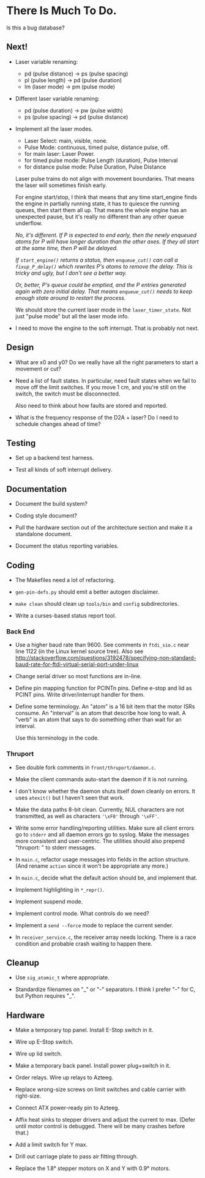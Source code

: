 # There Is Much To Do.

Is this a bug database?


## Next!

* Laser variable renaming:
   - pd (pulse distance) -> ps (pulse spacing)
   - pl (pulse length) -> pd (pulse duration)
   - lm (laser mode) -> pm (pulse mode)

* Different laser variable renaming:
   - pd (pulse duration) -> pw (pulse width)
   - ps (pulse spacing) -> pd (pulse distance)

* Implement all the laser modes.
  - Laser Select: main, visible, none.
  - Pulse Mode: continuous, timed pulse, distance pulse, off.
  - for main laser: Laser Power.
  - for timed pulse mode: Pulse Length (duration), Pulse Interval
  - for distance pulse mode: Pulse Duration, Pulse Distance

  Laser pulse trains do not align with movement boundaries.  That
  means the laser will sometimes finish early.
  
  For engine start/stop, I think that means that any time start_engine
  finds the engine in partially running state, it has to quiesce the
  running queues, then start them all up.  That means the whole engine
  has an unexpected pause, but it's really no different than any other
  queue underflow.
  
  _No, it's different.  If P is expected to end early, then the newly
  enqueued atoms for P will have longer duration than the other axes.
  If they all start at the same time, then P will be delayed._
  
  _If `start_engine()` returns a status, then `enqueue_cut()` can call
  a `fixup_P_delay()` which rewrites P's atoms to remove the delay.
  This is tricky and ugly, but I don't see a better way._

  _Or, better, P's queue could be emptied, and the P entries generated
  again with zero initial delay.  That means `enqueue_cut()` needs to
  keep enough state around to restart the process._
  
  We should store the current laser mode in the `laser_timer_state`.
  Not just "pulse mode" but all the laser mode info.
  
* I need to move the engine to the soft interrupt.  That is probably not next.

## Design


* What are x0 and y0?  Do we really have all the right parameters to
  start a movement or cut?

* Need a list of fault  states.  In particular, need fault states when
  we  fail to move  off the  limit switches.   If you  move 1  cm, and
  you're still on the switch, the switch must be disconnected.

  Also need to think about how faults are stored and reported.

* What is the frequency response of the D2A + laser?  Do I need
  to schedule changes ahead of time?


## Testing

+ Set up a backend test harness.

* Test all kinds of soft interrupt delivery.


## Documentation

* Document the build system?

* Coding style document?

* Pull the hardware section out of the architecture section and make
  it a standalone document.

* Document the status reporting variables.


## Coding

* The Makefiles need a lot of refactoring.

* `gen-pin-defs.py` should emit a better autogen disclaimer.

* `make clean` should clean up `tools/bin` and `config` subdirectories.

* Write a curses-based status report tool.

### Back End

* Use a higher baud rate than 9600.  See comments in `ftdi_sio.c` near
  line 1122 (in the Linux kernel source tree).  Also see
  http://stackoverflow.com/questions/3192478/specifying-non-standard-baud-rate-for-ftdi-virtual-serial-port-under-linux

* Change serial driver so most functions are in-line.

* Define pin mapping function for PCINTn pins.  Define e-stop and lid
  as PCINT pins.  Write driver/interrupt handler for them.

* Define some terminology.  An "atom" is a 16 bit item that the motor
  ISRs consume.  An "interval" is an atom that describe how long to
  wait.  A "verb" is an atom that says to do something other than wait
  for an interval.
  
  Use this terminology in the code.


### Thruport

* See double fork comments in `front/thruport/daemon.c`.

* Make the client commands auto-start the daemon if it is not running.

* I don't know whether the daemon shuts itself down cleanly on errors.
  It uses `atexit()` but I haven't seen that work.

* Make the data paths 8-bit clean.  Currently, NUL characters are not
  transmitted, as well as characters `'\xF0'` through `'\xFF'`.

* Write some error handling/reporting utilities.  Make sure all client
  errors go to `stderr` and all daemon errors go to syslog.  Make the
  messages more consistent and user-centric.  The utilities should also
  prepend "thruport: " to stderr messages.

* In `main.c`, refactor usage messages into fields in the action
  structure.  (And rename `action` since it won't be appropriate any
  more.)

* In `main.c`, decide what the default action should be, and implement
  that.

* Implement highlighting in `*_repr()`.

* Implement suspend mode.

* Implement control mode.  What controls do we need?

* Implement a `send --force` mode to replace the current sender.

* In `receiver_service.c`, the receiver array needs locking.  There is
  a race condition and probable crash waiting to happen there.


## Cleanup

* Use `sig_atomic_t` where appropriate.

* Standardize filenames on "\_" or "-" separators.  I think I prefer
  "-" for C, but Python requires "\_".


## Hardware

* Make a temporary top panel.  Install E-Stop switch in it.

* Wire up E-Stop switch.

* Wire up lid switch.

* Make a temporary back panel.  Install power plug+switch in it.

* Order relays.  Wire up relays to Azteeg.

* Replace wrong-size screws on limit switches and cable carrier with
  right-size.

* Connect ATX power-ready pin to Azteeg.

* Affix heat sinks to stepper drivers and adjust the current to max.
  (Defer until motor control is debugged.  There will be many crashes
  before that.)

* Add a limit switch for Y max.

* Drill out carriage plate to pass air fitting through.

* Replace the 1.8&deg; stepper motors on X and Y with 0.9&deg; motors.
